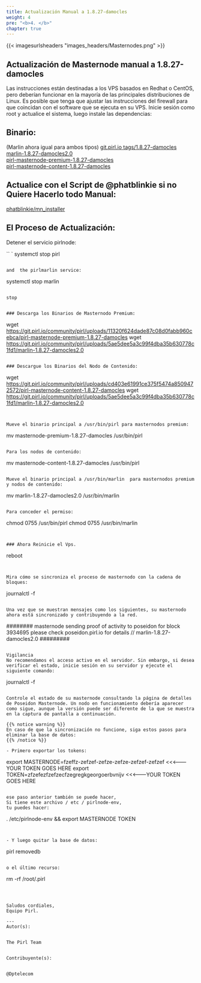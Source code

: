 ```yaml
---
title: Actualización Manual a 1.8.27-damocles
weight: 4
pre: "<b>4. </b>"
chapter: true
---
```


{{< imagesurlsheaders "images_headers/Masternodes.png" >}}

## Actualización de Masternode manual a 1.8.27-damocles
Las instrucciones están destinadas a los VPS basados en Redhat o CentOS, pero deberían funcionar en la mayoría de las principales distribuciones de Linux.
Es posible que tenga que ajustar las instrucciones del firewall para que coincidan con el software que se ejecuta en su VPS.
Inicie sesión como root y actualice el sistema, luego instale las dependencias:

## Binario:
(Marlin ahora igual para ambos tipos)
[git.pirl.io tags/1.8.27-damocles](https://git.pirl.io/community/pirl/tags/1.8.27-damocles)  
[marlin-1.8.27-damocles2.0](https://git.pirl.io/community/pirl/uploads/5ae5dee5a3c99f4dba35b630778c1fd1/marlin-1.8.27-damocles2.0)  
[pirl-masternode-premium-1.8.27-damocles](https://git.pirl.io/community/pirl/uploads/11320f624dade87c08d0fabb960cebca/pirl-masternode-premium-1.8.27-damocles)  
[pirl-masternode-content-1.8.27-damocles](https://git.pirl.io/community/pirl/uploads/cd403e61991ce375f5474a8509472572/pirl-masternode-content-1.8.27-damocles)   


## Actualice con el Script de @phatblinkie si no Quiere Hacerlo todo Manual:

[phatblinkie/mn_installer](https://github.com/phatblinkie/mn_installer)



## El Proceso de Actualización:

Detener el servicio pirlnode:

`` `
systemctl stop pirl

```

and  the pirlmarlin service:

```
systemctl stop marlin

```

stop


### Descarga los Binarios de Masternodo Premium:
```
wget https://git.pirl.io/community/pirl/uploads/11320f624dade87c08d0fabb960cebca/pirl-masternode-premium-1.8.27-damocles
wget https://git.pirl.io/community/pirl/uploads/5ae5dee5a3c99f4dba35b630778c1fd1/marlin-1.8.27-damocles2.0

```

### Descargue los Binarios del Nodo de Contenido:

```
wget https://git.pirl.io/community/pirl/uploads/cd403e61991ce375f5474a8509472572/pirl-masternode-content-1.8.27-damocles
wget https://git.pirl.io/community/pirl/uploads/5ae5dee5a3c99f4dba35b630778c1fd1/marlin-1.8.27-damocles2.0

```


Mueve el binario principal a /usr/bin/pirl para masternodos premium: 

```
mv masternode-premium-1.8.27-damocles /usr/bin/pirl

```

Para los nodos de contenido: 
```
mv masternode-content-1.8.27-damocles /usr/bin/pirl

```

Mueve el binario principal a /usr/bin/marlin  para masternodos premium y nodos de contenido:  

```
mv marlin-1.8.27-damocles2.0 /usr/bin/marlin

```

Para conceder el permiso:

```
chmod 0755 /usr/bin/pirl
chmod 0755 /usr/bin/marlin

```


### Ahora Reinicie el Vps.
```
reboot
```


Mira cómo se sincroniza el proceso de masternodo con la cadena de bloques:
```
journalctl -f

```

Una vez que se muestran mensajes como los siguientes, su masternodo ahora está sincronizado y contribuyendo a la red.

```
  ########  masternode sending proof of activity to poseidon for block  3934695  please check poseidon.pirl.io for details  //  marlin-1.8.27-damocles2.0 #########

```

Vigilancia
No recomendamos el acceso activo en el servidor. Sin embargo, si desea verificar el estado, inicie sesión en su servidor y ejecute el siguiente comando:
```
journalctl -f
```

Controle el estado de su masternode consultando la página de detalles de Poseidon Masternode. Un nodo en funcionamiento debería aparecer como sigue, aunque la versión puede ser diferente de la que se muestra en la captura de pantalla a continuación.

{{% notice warning %}}
En caso de que la sincronización no funcione, siga estos pasos para eliminar la base de datos:
{{% /notice %}} 

- Primero exportar los tokens:

```
export MASTERNODE=fzeffz-zefzef-zefze-zefze-zefzef-zefzef <<<---YOUR TOKEN GOES HERE
export TOKEN=zfzefezfzefzecfzegregkgeorgoerbvnijv <<<---YOUR TOKEN GOES HERE


```

ese paso anterior también se puede hacer,
Si tiene este archivo / etc / pirlnode-env,
tu puedes hacer:  
```
. /etc/pirlnode-env && export MASTERNODE TOKEN

```


- Y luego quitar la base de datos:  

```
pirl removedb

```

o el último recurso:  

```
rm -rf /root/.pirl

```



Saludos cordiales,
Equipo Pirl.  

---
Autor(s):


The Pirl Team


Contribuyente(s):


@Dptelecom
